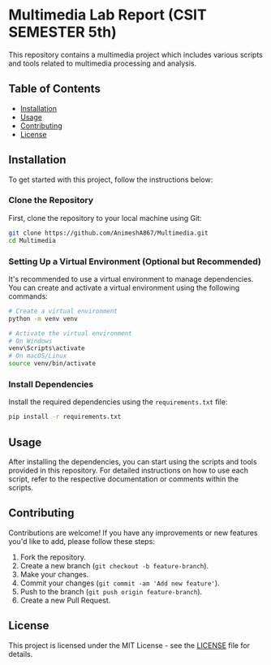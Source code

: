 # Multimedia Lab Report (CSIT SEMESTER 5th)

This repository contains a multimedia project which includes various scripts and tools related to multimedia processing and analysis.

## Table of Contents

- [Installation](#installation)
- [Usage](#usage)
- [Contributing](#contributing)
- [License](#license)

## Installation

To get started with this project, follow the instructions below:

### Clone the Repository

First, clone the repository to your local machine using Git:

```sh
git clone https://github.com/AnimeshA867/Multimedia.git
cd Multimedia
```

### Setting Up a Virtual Environment (Optional but Recommended)

It's recommended to use a virtual environment to manage dependencies. You can create and activate a virtual environment using the following commands:

```sh
# Create a virtual environment
python -m venv venv

# Activate the virtual environment
# On Windows
venv\Scripts\activate
# On macOS/Linux
source venv/bin/activate
```

### Install Dependencies

Install the required dependencies using the `requirements.txt` file:

```sh
pip install -r requirements.txt
```

## Usage

After installing the dependencies, you can start using the scripts and tools provided in this repository. For detailed instructions on how to use each script, refer to the respective documentation or comments within the scripts.

## Contributing

Contributions are welcome! If you have any improvements or new features you'd like to add, please follow these steps:

1. Fork the repository.
2. Create a new branch (`git checkout -b feature-branch`).
3. Make your changes.
4. Commit your changes (`git commit -am 'Add new feature'`).
5. Push to the branch (`git push origin feature-branch`).
6. Create a new Pull Request.

## License

This project is licensed under the MIT License - see the [LICENSE](LICENSE) file for details.
